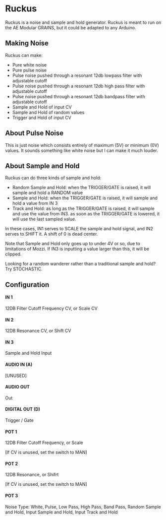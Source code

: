 # Ruckus

Ruckus is a noise and sample and hold generator.  Ruckus is meant to run on the AE Modular GRAINS, but it could be adapted to any Arduino.

## Making Noise 

Ruckus can make:

- Pure white noise
- Pure pulse noise
- Pulse noise pushed through a resonant 12db lowpass filter with adjustable cutoff
- Pulse noise pushed through a resonant 12db high pass filter with adjustable cutoff
- Pulse noise pushed through a resonant 12db bandpass filter with adjustable cutoff
- Sample and Hold of input CV
- Sample and Hold of random values
- Trigger and Hold of input CV
	
## About Pulse Noise

This is just noise which consists entirely of maximum (5V) or minimum (0V) values.  It sounds
something like white noise but I can make it much louder.

## About Sample and Hold

Ruckus can do three kinds of sample and hold:

- Random Sample and Hold: when the TRIGGER/GATE is raised, it will sample and hold a RANDOM value
- Sample and Hold: when the TRIGGER/GATE is raised, it will sample and hold a value from IN 3
- Track and Hold: as long as the TRIGGER/GATE is raised, it will sample and use the value from IN3.
  as soon as the TRIGGER/GATE is lowered, it will use the last sampled value.

In these cases, IN1 serves to SCALE the sample and hold signal, and IN2 serves to SHIFT it. A shift of 0 is dead center.

Note that Sample and Hold only goes up to under 4V or so, due to limitations of Mozzi.  If IN3
is inputting a value larger than this, it will be clipped.

Looking for a random wanderer rather than a traditional sample and hold?  Try STOCHASTIC.  


## Configuration

#### IN 1
12DB Filter Cutoff Frequency CV, or Scale CV
#### IN 2
12DB Resonance CV, or Shift CV
#### IN 3
Sample and Hold Input
#### AUDIO IN (A)
[UNUSED]
#### AUDIO OUT
Out
#### DIGITAL OUT (D) 
Trigger / Gate
#### POT 1
12DB Filter Cutoff Frequency, or Scale

[If CV is unused, set the switch to MAN]
#### POT 2
12DB Resonance, or Shifrt

[If CV is unused, set the switch to MAN]
#### POT 3
Noise Type: White, Pulse, Low Pass, High Pass, Band Pass, Random Sample and Hold, Input Sample and Hold, Input Track and Hold
